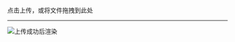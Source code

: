 <div class="layui-upload-drag" style="display: block;" id="ID-upload-demo-drag">
  <i class="layui-icon layui-icon-upload"></i> 
  <div>点击上传，或将文件拖拽到此处</div>
  <div class="layui-hide" id="ID-upload-demo-preview">
    <hr> <img src="" alt="上传成功后渲染" style="max-width: 100%">
  </div>
</div>

<!-- import layui -->
<script>
layui.use(function(){
  var upload = layui.upload;
  var $ = layui.$;

  // 渲染
  upload.render({
    elem: '#ID-upload-demo-drag',
    url: '', // 实际使用时改成您自己的上传接口即可。
    done: function(res){
      layer.msg('上传成功');
      $('#ID-upload-demo-preview').removeClass('layui-hide')
      .find('img').attr('src', res.files.file);
      console.log(res)
    }
  });
});
</script>
